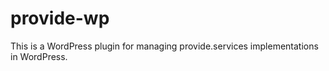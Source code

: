# provide-wp

This is a WordPress plugin for managing provide.services implementations in WordPress.